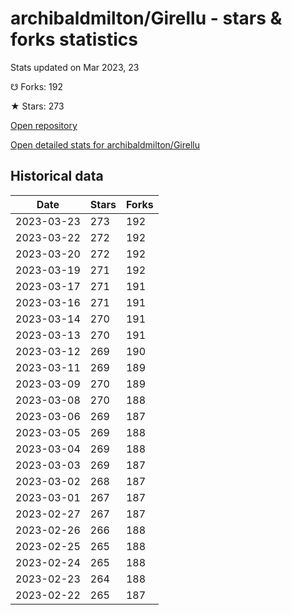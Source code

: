 # archibaldmilton/Girellu - stars & forks statistics

Stats updated on Mar 2023, 23

☋ Forks: 192

★ Stars: 273

[Open repository](https://github.com/archibaldmilton/Girellu)

[Open detailed stats for archibaldmilton/Girellu](https://reviewgithub.com/rep/archibaldmilton/Girellu)

## Historical data
| Date | Stars | Forks |
|------|-------|-------|
| 2023-03-23 | 273 | 192 | 
| 2023-03-22 | 272 | 192 | 
| 2023-03-20 | 272 | 192 | 
| 2023-03-19 | 271 | 192 | 
| 2023-03-17 | 271 | 191 | 
| 2023-03-16 | 271 | 191 | 
| 2023-03-14 | 270 | 191 | 
| 2023-03-13 | 270 | 191 | 
| 2023-03-12 | 269 | 190 | 
| 2023-03-11 | 269 | 189 | 
| 2023-03-09 | 270 | 189 | 
| 2023-03-08 | 270 | 188 | 
| 2023-03-06 | 269 | 187 | 
| 2023-03-05 | 269 | 188 | 
| 2023-03-04 | 269 | 188 | 
| 2023-03-03 | 269 | 187 | 
| 2023-03-02 | 268 | 187 | 
| 2023-03-01 | 267 | 187 | 
| 2023-02-27 | 267 | 187 | 
| 2023-02-26 | 266 | 188 | 
| 2023-02-25 | 265 | 188 | 
| 2023-02-24 | 265 | 188 | 
| 2023-02-23 | 264 | 188 | 
| 2023-02-22 | 265 | 187 | 

